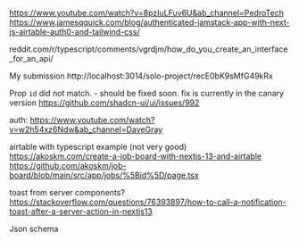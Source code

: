 https://www.youtube.com/watch?v=8pzIuLFuv6U&ab_channel=PedroTech
https://www.jamesqquick.com/blog/authenticated-jamstack-app-with-next-js-airtable-auth0-and-tailwind-css/

reddit.com/r/typescript/comments/vgrdjm/how_do_you_create_an_interface_for_an_api/

My submission http://localhost:3014/solo-project/recE0bK9sMfG49kRx

Prop `id` did not match. - should be fixed soon. fix is currently in the canary version
https://github.com/shadcn-ui/ui/issues/992

auth: https://www.youtube.com/watch?v=w2h54xz6Ndw&ab_channel=DaveGray


airtable with typescript example (not very good)
https://akoskm.com/create-a-job-board-with-nextjs-13-and-airtable
https://github.com/akoskm/job-board/blob/main/src/app/jobs/%5Bid%5D/page.tsx

toast from server components?
https://stackoverflow.com/questions/76393897/how-to-call-a-notification-toast-after-a-server-action-in-nextjs13

Json schema